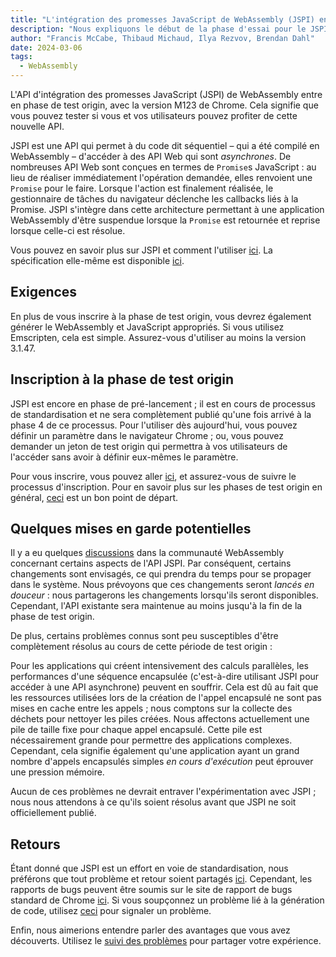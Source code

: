 ```yaml
---
title: "L'intégration des promesses JavaScript de WebAssembly (JSPI) entre en phase de test origin"
description: "Nous expliquons le début de la phase d'essai pour le JSPI"
author: "Francis McCabe, Thibaud Michaud, Ilya Rezvov, Brendan Dahl"
date: 2024-03-06
tags: 
  - WebAssembly
---
```

L'API d'intégration des promesses JavaScript (JSPI) de WebAssembly entre en phase de test origin, avec la version M123 de Chrome. Cela signifie que vous pouvez tester si vous et vos utilisateurs pouvez profiter de cette nouvelle API.

JSPI est une API qui permet à du code dit séquentiel – qui a été compilé en WebAssembly – d'accéder à des API Web qui sont _asynchrones_. De nombreuses API Web sont conçues en termes de `Promise`s JavaScript : au lieu de réaliser immédiatement l'opération demandée, elles renvoient une `Promise` pour le faire. Lorsque l'action est finalement réalisée, le gestionnaire de tâches du navigateur déclenche les callbacks liés à la Promise. JSPI s'intègre dans cette architecture permettant à une application WebAssembly d'être suspendue lorsque la `Promise` est retournée et reprise lorsque celle-ci est résolue.

<!--truncate-->
Vous pouvez en savoir plus sur JSPI et comment l'utiliser [ici](https://v8.dev/blog/jspi). La spécification elle-même est disponible [ici](https://github.com/WebAssembly/js-promise-integration).

## Exigences

En plus de vous inscrire à la phase de test origin, vous devrez également générer le WebAssembly et JavaScript appropriés. Si vous utilisez Emscripten, cela est simple. Assurez-vous d'utiliser au moins la version 3.1.47.

## Inscription à la phase de test origin

JSPI est encore en phase de pré-lancement ; il est en cours de processus de standardisation et ne sera complètement publié qu'une fois arrivé à la phase 4 de ce processus. Pour l'utiliser dès aujourd'hui, vous pouvez définir un paramètre dans le navigateur Chrome ; ou, vous pouvez demander un jeton de test origin qui permettra à vos utilisateurs de l'accéder sans avoir à définir eux-mêmes le paramètre.

Pour vous inscrire, vous pouvez aller [ici](https://developer.chrome.com/origintrials/#/register_trial/1603844417297317889), et assurez-vous de suivre le processus d'inscription. Pour en savoir plus sur les phases de test origin en général, [ceci](https://developer.chrome.com/docs/web-platform/origin-trials) est un bon point de départ.

## Quelques mises en garde potentielles

Il y a eu quelques [discussions](https://github.com/WebAssembly/js-promise-integration/issues) dans la communauté WebAssembly concernant certains aspects de l'API JSPI. Par conséquent, certains changements sont envisagés, ce qui prendra du temps pour se propager dans le système. Nous prévoyons que ces changements seront *lancés en douceur* : nous partagerons les changements lorsqu'ils seront disponibles. Cependant, l'API existante sera maintenue au moins jusqu'à la fin de la phase de test origin.

De plus, certains problèmes connus sont peu susceptibles d'être complètement résolus au cours de cette période de test origin :

Pour les applications qui créent intensivement des calculs parallèles, les performances d'une séquence encapsulée (c'est-à-dire utilisant JSPI pour accéder à une API asynchrone) peuvent en souffrir. Cela est dû au fait que les ressources utilisées lors de la création de l'appel encapsulé ne sont pas mises en cache entre les appels ; nous comptons sur la collecte des déchets pour nettoyer les piles créées.
Nous affectons actuellement une pile de taille fixe pour chaque appel encapsulé. Cette pile est nécessairement grande pour permettre des applications complexes. Cependant, cela signifie également qu'une application ayant un grand nombre d'appels encapsulés simples _en cours d'exécution_ peut éprouver une pression mémoire.

Aucun de ces problèmes ne devrait entraver l'expérimentation avec JSPI ; nous nous attendons à ce qu'ils soient résolus avant que JSPI ne soit officiellement publié.

## Retours

Étant donné que JSPI est un effort en voie de standardisation, nous préférons que tout problème et retour soient partagés [ici](https://github.com/WebAssembly/js-promise-integration/issues). Cependant, les rapports de bugs peuvent être soumis sur le site de rapport de bugs standard de Chrome [ici](https://issues.chromium.org/new). Si vous soupçonnez un problème lié à la génération de code, utilisez [ceci](https://github.com/emscripten-core/emscripten/issues) pour signaler un problème.

Enfin, nous aimerions entendre parler des avantages que vous avez découverts. Utilisez le [suivi des problèmes](https://github.com/WebAssembly/js-promise-integration/issues) pour partager votre expérience.
